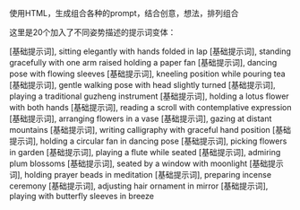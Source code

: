 使用HTML，生成组合各种的prompt，结合创意，想法，排列组合

这里是20个加入了不同姿势描述的提示词变体：

[基础提示词], sitting elegantly with hands folded in lap
[基础提示词], standing gracefully with one arm raised holding a paper fan
[基础提示词], dancing pose with flowing sleeves
[基础提示词], kneeling position while pouring tea
[基础提示词], gentle walking pose with head slightly turned
[基础提示词], playing a traditional guzheng instrument
[基础提示词], holding a lotus flower with both hands
[基础提示词], reading a scroll with contemplative expression
[基础提示词], arranging flowers in a vase
[基础提示词], gazing at distant mountains
[基础提示词], writing calligraphy with graceful hand position
[基础提示词], holding a circular fan in dancing pose
[基础提示词], picking flowers in garden
[基础提示词], playing a flute while seated
[基础提示词], admiring plum blossoms
[基础提示词], seated by a window with moonlight
[基础提示词], holding prayer beads in meditation
[基础提示词], preparing incense ceremony
[基础提示词], adjusting hair ornament in mirror
[基础提示词], playing with butterfly sleeves in breeze
